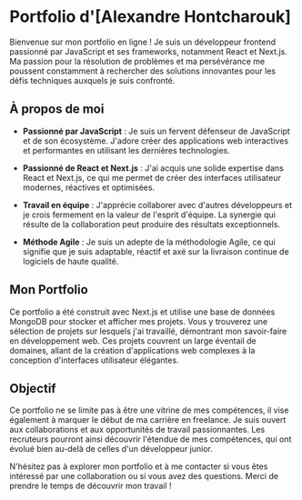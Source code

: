 # Portfolio d'[Alexandre Hontcharouk]

Bienvenue sur mon portfolio en ligne ! Je suis un développeur frontend passionné par JavaScript et ses frameworks, notamment React et Next.js. Ma passion pour la résolution de problèmes et ma persévérance me poussent constamment à rechercher des solutions innovantes pour les défis techniques auxquels je suis confronté.

## À propos de moi

- **Passionné par JavaScript** : Je suis un fervent défenseur de JavaScript et de son écosystème. J'adore créer des applications web interactives et performantes en utilisant les dernières technologies.

- **Passionné de React et Next.js** : J'ai acquis une solide expertise dans React et Next.js, ce qui me permet de créer des interfaces utilisateur modernes, réactives et optimisées.

- **Travail en équipe** : J'apprécie collaborer avec d'autres développeurs et je crois fermement en la valeur de l'esprit d'équipe. La synergie qui résulte de la collaboration peut produire des résultats exceptionnels.

- **Méthode Agile** : Je suis un adepte de la méthodologie Agile, ce qui signifie que je suis adaptable, réactif et axé sur la livraison continue de logiciels de haute qualité.

## Mon Portfolio

Ce portfolio a été construit avec Next.js et utilise une base de données MongoDB pour stocker et afficher mes projets. Vous y trouverez une sélection de projets sur lesquels j'ai travaillé, démontrant mon savoir-faire en développement web. Ces projets couvrent un large éventail de domaines, allant de la création d'applications web complexes à la conception d'interfaces utilisateur élégantes.

## Objectif

Ce portfolio ne se limite pas à être une vitrine de mes compétences, il vise également à marquer le début de ma carrière en freelance. Je suis ouvert aux collaborations et aux opportunités de travail passionnantes. Les recruteurs pourront ainsi découvrir l'étendue de mes compétences, qui ont évolué bien au-delà de celles d'un développeur junior.

N'hésitez pas à explorer mon portfolio et à me contacter si vous êtes intéressé par une collaboration ou si vous avez des questions. Merci de prendre le temps de découvrir mon travail !
